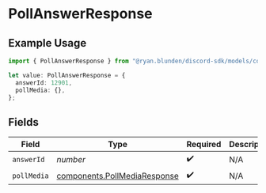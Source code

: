 # PollAnswerResponse

## Example Usage

```typescript
import { PollAnswerResponse } from "@ryan.blunden/discord-sdk/models/components";

let value: PollAnswerResponse = {
  answerId: 12901,
  pollMedia: {},
};
```

## Fields

| Field                                                                        | Type                                                                         | Required                                                                     | Description                                                                  |
| ---------------------------------------------------------------------------- | ---------------------------------------------------------------------------- | ---------------------------------------------------------------------------- | ---------------------------------------------------------------------------- |
| `answerId`                                                                   | *number*                                                                     | :heavy_check_mark:                                                           | N/A                                                                          |
| `pollMedia`                                                                  | [components.PollMediaResponse](../../models/components/pollmediaresponse.md) | :heavy_check_mark:                                                           | N/A                                                                          |